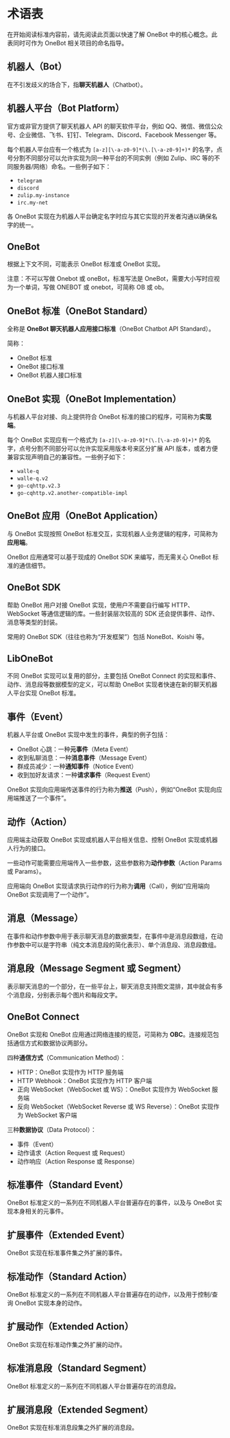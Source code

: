 # 术语表

在开始阅读标准内容前，请先阅读此页面以快速了解 OneBot 中的核心概念。此表同时可作为 OneBot 相关项目的命名指导。

## 机器人（Bot）

在不引发歧义的场合下，指**聊天机器人**（Chatbot）。

## 机器人平台（Bot Platform）

官方或非官方提供了聊天机器人 API 的聊天软件平台，例如 QQ、微信、微信公众号、企业微信、飞书、钉钉、Telegram、Discord、Facebook Messenger 等。

每个机器人平台应有一个格式为 `[a-z][\-a-z0-9]*(\.[\-a-z0-9]+)*` 的名字，点号分割不同部分可以允许实现为同一种平台的不同实例（例如 Zulip、IRC 等的不同服务器/网络）命名。一些例子如下：

- `telegram`
- `discord`
- `zulip.my-instance`
- `irc.my-net`

各 OneBot 实现在为机器人平台确定名字时应与其它实现的开发者沟通以确保名字的统一。

## OneBot

根据上下文不同，可能表示 OneBot 标准或 OneBot 实现。

注意：不可以写做 Onebot 或 oneBot，标准写法是 OneBot，需要大小写时应视为一个单词，写做 ONEBOT 或 onebot，可简称 OB 或 ob。

## OneBot 标准（OneBot Standard）

全称是 **OneBot 聊天机器人应用接口标准**（OneBot Chatbot API Standard）。

简称：

- OneBot 标准
- OneBot 接口标准
- OneBot 机器人接口标准

## OneBot 实现（OneBot Implementation）

与机器人平台对接、向上提供符合 OneBot 标准的接口的程序，可简称为**实现端**。

每个 OneBot 实现应有一个格式为 `[a-z][\-a-z0-9]*(\.[\-a-z0-9]+)*` 的名字，点号分割不同部分可以允许实现采用版本号来区分扩展 API 版本，或者方便兼容实现声明自己的兼容性。一些例子如下：

- `walle-q`
- `walle-q.v2`
- `go-cqhttp.v2.3`
- `go-cqhttp.v2.another-compatible-impl`

## OneBot 应用（OneBot Application）

与 OneBot 实现按照 OneBot 标准交互，实现机器人业务逻辑的程序，可简称为**应用端**。

OneBot 应用通常可以基于现成的 OneBot SDK 来编写，而无需关心 OneBot 标准的通信细节。

## OneBot SDK

帮助 OneBot 用户对接 OneBot 实现，使用户不需要自行编写 HTTP、WebSocket 等通信逻辑的库。一些封装层次较高的 SDK 还会提供事件、动作、消息等类型的封装。

常用的 OneBot SDK（往往也称为“开发框架”）包括 NoneBot、Koishi 等。

## LibOneBot

不同 OneBot 实现可以复用的部分，主要包括 OneBot Connect 的实现和事件、动作、消息段等数据模型的定义，可以帮助 OneBot 实现者快速在新的聊天机器人平台实现 OneBot 标准。

## 事件（Event）

机器人平台或 OneBot 实现中发生的事件，典型的例子包括：

- OneBot 心跳：一种**元事件**（Meta Event）
- 收到私聊消息：一种**消息事件**（Message Event）
- 群成员减少：一种**通知事件**（Notice Event）
- 收到加好友请求：一种**请求事件**（Request Event）

OneBot 实现向应用端传送事件的行为称为**推送**（Push），例如“OneBot 实现向应用端推送了一个事件”。

## 动作（Action）

应用端主动获取 OneBot 实现或机器人平台相关信息、控制 OneBot 实现或机器人行为的接口。

一些动作可能需要应用端传入一些参数，这些参数称为**动作参数**（Action Params 或 Params）。

应用端向 OneBot 实现请求执行动作的行为称为**调用**（Call），例如“应用端向 OneBot 实现调用了一个动作”。

## 消息（Message）

在事件和动作参数中用于表示聊天消息的数据类型，在事件中是消息段数组，在动作参数中可以是字符串（纯文本消息段的简化表示）、单个消息段、消息段数组。

## 消息段（Message Segment 或 Segment）

表示聊天消息的一个部分，在一些平台上，聊天消息支持图文混排，其中就会有多个消息段，分别表示每个图片和每段文字。

## OneBot Connect

OneBot 实现和 OneBot 应用通过网络连接的规范，可简称为 **OBC**。连接规范包括通信方式和数据协议两部分。

四种**通信方式**（Communication Method）：

- HTTP：OneBot 实现作为 HTTP 服务端
- HTTP Webhook：OneBot 实现作为 HTTP 客户端
- 正向 WebSocket（WebSocket 或 WS）：OneBot 实现作为 WebSocket 服务端
- 反向 WebSocket（WebSocket Reverse 或 WS Reverse）：OneBot 实现作为 WebSocket 客户端

三种**数据协议**（Data Protocol）：

- 事件（Event）
- 动作请求（Action Request 或 Request）
- 动作响应（Action Response 或 Response）

## 标准事件（Standard Event）

OneBot 标准定义的一系列在不同机器人平台普遍存在的事件，以及与 OneBot 实现本身相关的元事件。

## 扩展事件（Extended Event）

OneBot 实现在标准事件集之外扩展的事件。

## 标准动作（Standard Action）

OneBot 标准定义的一系列在不同机器人平台普遍存在的动作，以及用于控制/查询 OneBot 实现本身的动作。

## 扩展动作（Extended Action）

OneBot 实现在标准动作集之外扩展的动作。

## 标准消息段（Standard Segment）

OneBot 标准定义的一系列在不同机器人平台普遍存在的消息段。

## 扩展消息段（Extended Segment）

OneBot 实现在标准消息段集之外扩展的消息段。

